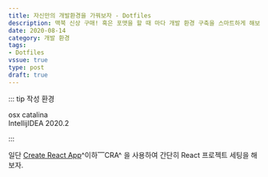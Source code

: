 ```yaml
---
title: 자신만의 개발환경을 가꿔보자 - Dotfiles
description: 맥북 신상 구매! 혹은 포맷을 할 때 마다 개발 환경 구축을 스마트하게 해보자
date: 2020-08-14
category: 개발 환경
tags:
- Dotfiles
vssue: true
type: post
draft: true
---
```


::: tip 작성 환경

osx catalina  
IntellijIDEA 2020.2


:::




일단
[Create React App](https://create-react-app.dev/)^이하⎺CRA^ 을 사용하여
간단히 React 프로젝트 세팅을 해보자.
